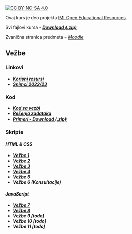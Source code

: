 [![CC BY-NC-SA 4.0][licence-shield]][licence]

Ovaj kurs je deo projekta [IMI Open Educational Resources](https://imioer.github.io).

Svi fajlovi kursa - [**_Download (.zip)_**](https://github.com/imioer/ds/archive/refs/heads/main.zip)

Zvanična stranica predmeta - [_Moodle_](https://imi.pmf.kg.ac.rs/moodle/course/view.php?id=137)

## Vežbe

### Linkovi

- [**_Korisni resursi_**](resursi/index.md)
- [**_Snimci 2022/23_**](https://www.youtube.com/playlist?list=PLf9cKN0gV33y8vVnREGYh9Mb6RFEGCTDl)

### Kod
- [**_Kod sa vezbi_**](kod/vezbe/index.md)
- [**_Rešenja zadataka_**](kod/zadaci/index.md)
- [**_Primeri - Download (.zip)_**](kod/primeri/primeri_2022.zip)

### Skripte

#### _HTML & CSS_
- [**_Vežbe 1_**](vezbe/01.md)
- [**_Vežbe 2_**](vezbe/02.md)
- [**_Vežbe 3_**](vezbe/03.md)
- [**_Vežbe 4_**](vezbe/04.md)
- [**_Vežbe 5_**](vezbe/05.md)
- **_Vežbe 6 (Konsultacije)_**

#### _JavaScript_
- [**_Vežbe 7_**](vezbe/07.md)
- [**_Vežbe 8_**](vezbe/08.md)
- **_Vežbe 9 [todo]_**
- **_Vežbe 10 [todo]_**
- **_Vežbe 11 [todo]_**


[licence]: http://creativecommons.org/licenses/by-nc-sa/4.0/
[licence-shield]: https://img.shields.io/badge/License-CC%20BY--NC--SA%204.0-lightgrey.svg